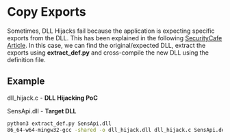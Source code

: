 # Copy Exports

Sometimes, DLL Hijacks fail because the application is expecting specific exports from the DLL. This has been explained in the following [SecurityCafe Article](https://securitycafe.ro/2023/06/19/dll-hijacking-finding-vulnerabilities-in-pestudio-9-52/).
In this case, we can find the original/expected DLL, extract the exports using **extract_def.py** and cross-compile the new DLL using the definition file.

## Example
dll_hijack.c -  **DLL Hijacking PoC**

SensApi.dll - **Target DLL**

```bash
python3 extract_def.py SensApi.dll
86_64-w64-mingw32-gcc -shared -o dll_hijack.dll dll_hijack.c SensApi.def -S
```
